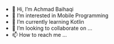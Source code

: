 - 👋 Hi, I’m Achmad Baihaqi
- 👀 I’m interested in Mobile Programming
- 🌱 I’m currently learning Kotlin
- 💞️ I’m looking to collaborate on ...
- 📫 How to reach me ...

<!---
HaqiAchmad/HaqiAchmad is a ✨ special ✨ repository because its `README.md` (this file) appears on your GitHub profile.
You can click the Preview link to take a look at your changes.
--->
